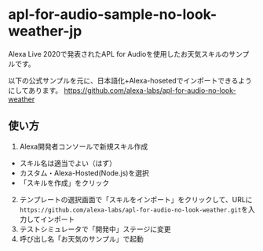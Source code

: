 # apl-for-audio-sample-no-look-weather-jp

Alexa Live 2020で発表されたAPL for Audioを使用したお天気スキルのサンプルです。

以下の公式サンプルを元に、日本語化+Alexa-hosetedでインポートできるようにしてあります。
https://github.com/alexa-labs/apl-for-audio-no-look-weather

## 使い方

1. Alexa開発者コンソールで新規スキル作成
  - スキル名は適当でよい（はず）
  - カスタム・Alexa-Hosted(Node.js)を選択
  - 「スキルを作成」をクリック
2. テンプレートの選択画面で「スキルをインポート」をクリックして、URLに`https://github.com/alexa-labs/apl-for-audio-no-look-weather.git`を入力してインポート
3. テストシミュレータで「開発中」ステージに変更
4. 呼び出し名「お天気のサンプル」で起動
